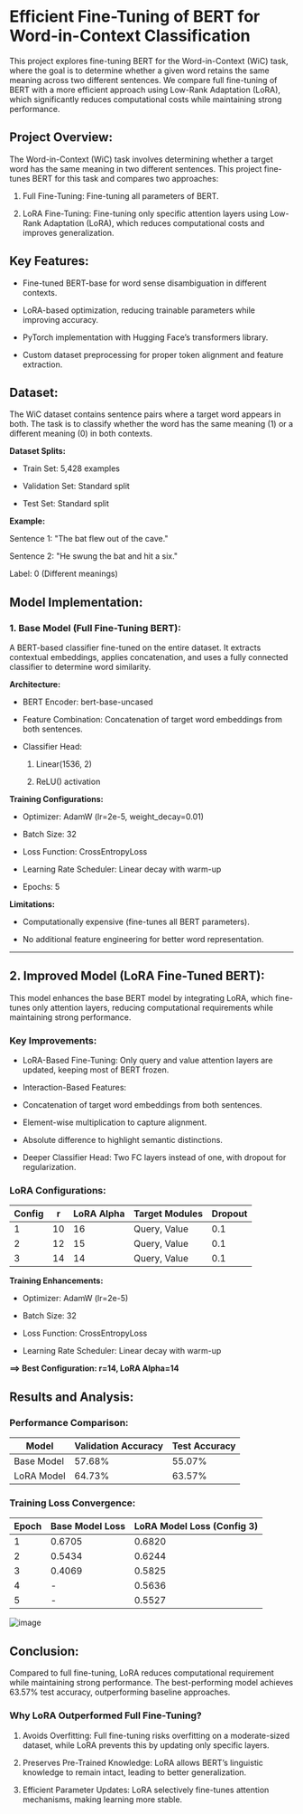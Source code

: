 # Efficient Fine-Tuning of BERT for Word-in-Context Classification

This project explores fine-tuning BERT for the Word-in-Context (WiC) task, where the goal is to determine whether a given word retains the same meaning across two different sentences. We compare full fine-tuning of BERT with a more efficient approach using Low-Rank Adaptation (LoRA), which significantly reduces computational costs while maintaining strong performance.

## **Project Overview:**

The Word-in-Context (WiC) task involves determining whether a target word has the same meaning in two different sentences. This project fine-tunes BERT for this task and compares two approaches:

1. Full Fine-Tuning: Fine-tuning all parameters of BERT.

2. LoRA Fine-Tuning: Fine-tuning only specific attention layers using Low-Rank Adaptation (LoRA), which reduces computational costs and improves generalization.

## Key Features: 

- Fine-tuned BERT-base for word sense disambiguation in different contexts.

- LoRA-based optimization, reducing trainable parameters while improving accuracy.

- PyTorch implementation with Hugging Face’s transformers library.

- Custom dataset preprocessing for proper token alignment and feature extraction.

## Dataset:

The WiC dataset contains sentence pairs where a target word appears in both. The task is to classify whether the word has the same meaning (1) or a different meaning (0) in both contexts.

**Dataset Splits:**

- Train Set: 5,428 examples

- Validation Set: Standard split

- Test Set: Standard split

**Example:**

Sentence 1: "The bat flew out of the cave."

Sentence 2: "He swung the bat and hit a six."

Label: 0 (Different meanings)

## Model Implementation:

### 1. **Base Model (Full Fine-Tuning BERT):**
A BERT-based classifier fine-tuned on the entire dataset. It extracts contextual embeddings, applies concatenation, and uses a fully connected classifier to determine word similarity.

**Architecture:**

- BERT Encoder: bert-base-uncased

- Feature Combination: Concatenation of target word embeddings from both sentences.

- Classifier Head:

  1. Linear(1536, 2)

  2. ReLU() activation

**Training Configurations:**

- Optimizer: AdamW (lr=2e-5, weight_decay=0.01)

- Batch Size: 32

- Loss Function: CrossEntropyLoss

- Learning Rate Scheduler: Linear decay with warm-up

- Epochs: 5

**Limitations:**

- Computationally expensive (fine-tunes all BERT parameters).

- No additional feature engineering for better word representation.

-----------------------------------------------------------------------------------------------------------------------------------------------------------------------------------------------------------------------------

## 2. **Improved Model (LoRA Fine-Tuned BERT):**
This model enhances the base BERT model by integrating LoRA, which fine-tunes only attention layers, reducing computational requirements while maintaining strong performance.

### Key Improvements:

- LoRA-Based Fine-Tuning: Only query and value attention layers are updated, keeping most of BERT frozen.

- Interaction-Based Features:

- Concatenation of target word embeddings from both sentences.

- Element-wise multiplication to capture alignment.

- Absolute difference to highlight semantic distinctions.

- Deeper Classifier Head: Two FC layers instead of one, with dropout for regularization.

### LoRA Configurations:

| Config | r  | LoRA Alpha | Target Modules   | Dropout |
|--------|----|------------|------------------|---------|
| 1      | 10 |    16      | Query, Value     |   0.1   |
| 2      | 12 |    15      | Query, Value     |   0.1   |
| 3      | 14 |    14      | Query, Value     |   0.1   |


**Training Enhancements:**

- Optimizer: AdamW (lr=2e-5)

- Batch Size: 32

- Loss Function: CrossEntropyLoss

- Learning Rate Scheduler: Linear decay with warm-up


**==> Best Configuration: r=14, LoRA Alpha=14**


## **Results and Analysis:**

### **Performance Comparison:**

| Model         | Validation Accuracy | Test Accuracy |
|---------------|---------------------|---------------|
| Base Model    | 57.68%              | 55.07%        |
| LoRA Model    | 64.73%              | 63.57%        |


### **Training Loss Convergence:**

| Epoch | Base Model Loss | LoRA Model Loss (Config 3) |
|-------|-----------------|----------------------------|
| 1     | 0.6705          | 0.6820                     |
| 2     | 0.5434          | 0.6244                     |
| 3     | 0.4069          | 0.5825                     |
| 4     | -               | 0.5636                     |
| 5     | -               | 0.5527                     |

![image](https://github.com/user-attachments/assets/3d80654a-f934-44a9-b052-89700d9a0380)

## Conclusion: 
Compared to full fine-tuning, LoRA reduces computational requirement while maintaining strong performance. The best-performing model achieves 63.57% test accuracy, outperforming baseline approaches.

### Why LoRA Outperformed Full Fine-Tuning?

1. Avoids Overfitting: Full fine-tuning risks overfitting on a moderate-sized dataset, while LoRA prevents this by updating only specific layers.

2. Preserves Pre-Trained Knowledge: LoRA allows BERT’s linguistic knowledge to remain intact, leading to better generalization.

3. Efficient Parameter Updates: LoRA selectively fine-tunes attention mechanisms, making learning more stable.
